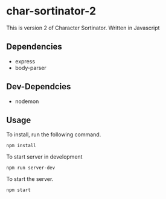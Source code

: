 # char-sortinator-2

This is version 2 of Character Sortinator. Written in Javascript

## Dependencies
- express
- body-parser

## Dev-Dependcies
- nodemon

## Usage

To install, run the following command.

```
npm install
```

To start server in development

```
npm run server-dev
```

To start the server.

``` 
npm start
```